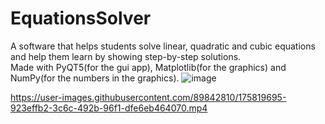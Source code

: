 # EquationsSolver
A software that helps students solve linear, quadratic and cubic equations and help them learn by showing step-by-step solutions.
<br>Made with PyQT5(for the gui app), Matplotlib(for the graphics) and NumPy(for the numbers in the graphics).
![image](https://user-images.githubusercontent.com/89842810/175819776-a8b0d896-5dd9-4cfe-8032-695abda2afcb.png)


https://user-images.githubusercontent.com/89842810/175819695-923effb2-3c6c-492b-96f1-dfe6eb464070.mp4

